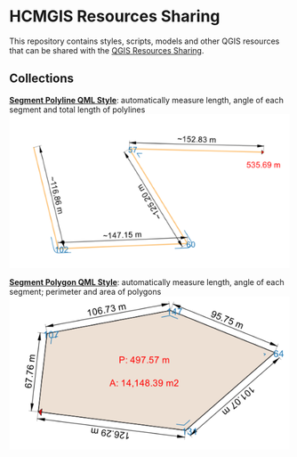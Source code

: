 # HCMGIS Resources Sharing

This repository contains styles, scripts, models and other QGIS 
resources that can be shared with the [QGIS Resources Sharing](https://qgis-contribution.github.io/QGIS-ResourceSharing/).

## Collections

[**Segment Polyline QML Style**](https://github.com/thangqd/HCMGIS-Resources/blob/main/collections/segments/style/Segment%20Polyline.qml): automatically measure length, angle of each segment and total length of polylines 
![Segmen Polyline](collections/segments/preview/segment_polyline.png)


[**Segment Polygon QML Style**](https://github.com/thangqd/HCMGIS-Resources/blob/main/collections/segments/style/Segment%20Polygon.qml): automatically measure length, angle of each segment; perimeter and area of polygons 
![Segment Polygon](collections/segments/preview/segment_polygon.png)